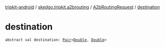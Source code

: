 [tripkit-android](../../index.md) / [skedgo.tripkit.a2brouting](../index.md) / [A2bRoutingRequest](index.md) / [destination](./destination.md)

# destination

`abstract val destination: `[`Pair`](https://kotlinlang.org/api/latest/jvm/stdlib/kotlin/-pair/index.html)`<`[`Double`](https://kotlinlang.org/api/latest/jvm/stdlib/kotlin/-double/index.html)`, `[`Double`](https://kotlinlang.org/api/latest/jvm/stdlib/kotlin/-double/index.html)`>`